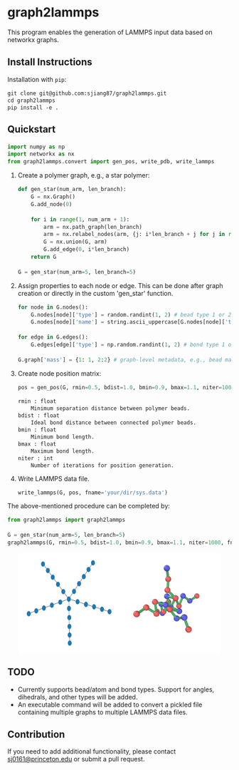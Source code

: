 # graph2lammps

This program enables the generation of LAMMPS input data based on networkx graphs.

## Install Instructions
Installation with `pip`:
```shell
git clone git@github.com:sjiang87/graph2lammps.git
cd graph2lammps
pip install -e .
```

## Quickstart
```python
import numpy as np
import networkx as nx
from graph2lammps.convert import gen_pos, write_pdb, write_lammps
```

1. Create a polymer graph, e.g., a star polymer:
    ```python
    def gen_star(num_arm, len_branch):
        G = nx.Graph()
        G.add_node(0)

        for i in range(1, num_arm + 1):
            arm = nx.path_graph(len_branch)
            arm = nx.relabel_nodes(arm, {j: i*len_branch + j for j in range(len_branch)})
            G = nx.union(G, arm)
            G.add_edge(0, i*len_branch)
        return G

    G = gen_star(num_arm=5, len_branch=5)
    ```

2. Assign properties to each node or edge. This can be done after graph creation or directly in the custom 'gen_star' function.

    ```python
    for node in G.nodes():
        G.nodes[node]['type'] = random.randint(1, 2) # bead type 1 or 2
        G.nodes[node]['name'] = string.ascii_uppercase[G.nodes[node]['type'] ] # some random node names
        
    for edge in G.edges():
        G.edges[edge]['type'] = np.random.randint(1, 2) # bond type 1 or 2

    G.graph['mass'] = {1: 1, 2:2} # graph-level metadata, e.g., bead mass, charge
    ```

3. Create node position matrix:
    ```python
    pos = gen_pos(G, rmin=0.5, bdist=1.0, bmin=0.9, bmax=1.1, niter=1000)
    ```

    ```
    rmin : float
        Minimum separation distance between polymer beads.
    bdist : float
        Ideal bond distance between connected polymer beads.
    bmin : float
        Minimum bond length.
    bmax : float
        Maximum bond length.
    niter : int
        Number of iterations for position generation.
    ```

4. Write LAMMPS data file.
    ```python
    write_lammps(G, pos, fname='your/dir/sys.data')
    ```

The above-mentioned procedure can be completed by:
```python
from graph2lammps import graph2lammps

G = gen_star(num_arm=5, len_branch=5)
graph2lammps(G, rmin=0.5, bdist=1.0, bmin=0.9, bmax=1.1, niter=1000, fname='your/dir/sys.data)
```

<div style="display: flex; justify-content: center;">
    <img src="website/star.png" alt="Polymer Graph" style="width: 45%;">
    <img src="website/star_sim.png" alt="Simulation Input" style="width: 45%;">
</div>


## TODO
- Currently supports bead/atom and bond types. Support for angles, dihedrals, and other types will be added.
- An executable command will be added to convert a pickled file containing multiple graphs to multiple LAMMPS data files.


## Contribution
If you need to add additional functionality, please contact sj0161@princeton.edu or submit a pull request.